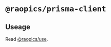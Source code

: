 # `@raopics/prisma-client`

## Useage

Read [@raopics/use](https://www.npmjs.com/package/@raopics/use).
